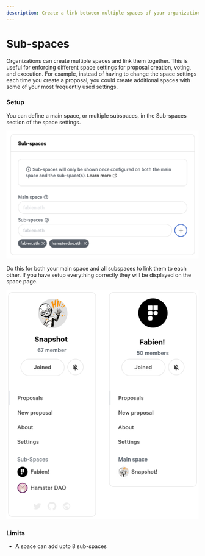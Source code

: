 ```yaml
---
description: Create a link between multiple spaces of your organization
---
```


# Sub-spaces

Organizations can create multiple spaces and link them together. This is useful for enforcing different space settings for proposal creation, voting, and execution. For example, instead of having to change the space settings each time you create a proposal, you could create additional spaces with some of your most frequently used settings.

### Setup

You can define a main space, or multiple subspaces, in the Sub-spaces section of the space settings.

![](<../../.gitbook/assets/image (26).png>)

Do this for both your main space and all subspaces to link them to each other. If you have setup everything correctly they will be displayed on the space page.

![](<../../.gitbook/assets/image (62).png>)


### Limits
- A space can add upto 8 sub-spaces
